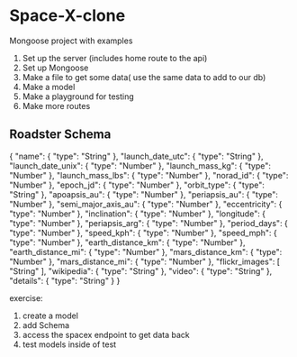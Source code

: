 # Space-X-clone
Mongoose project with examples

1. Set up the server (includes home route to the api)
2. Set up Mongoose
3. Make a file to get some data( use the same data to add to our db)
4. Make a model 
5. Make a playground for testing
6. Make more routes


## Roadster Schema

{
  "name": {
    "type": "String"
  },
  "launch_date_utc": {
    "type": "String"
  },
  "launch_date_unix": {
    "type": "Number"
  },
  "launch_mass_kg": {
    "type": "Number"
  },
  "launch_mass_lbs": {
    "type": "Number"
  },
  "norad_id": {
    "type": "Number"
  },
  "epoch_jd": {
    "type": "Number"
  },
  "orbit_type": {
    "type": "String"
  },
  "apoapsis_au": {
    "type": "Number"
  },
  "periapsis_au": {
    "type": "Number"
  },
  "semi_major_axis_au": {
    "type": "Number"
  },
  "eccentricity": {
    "type": "Number"
  },
  "inclination": {
    "type": "Number"
  },
  "longitude": {
    "type": "Number"
  },
  "periapsis_arg": {
    "type": "Number"
  },
  "period_days": {
    "type": "Number"
  },
  "speed_kph": {
    "type": "Number"
  },
  "speed_mph": {
    "type": "Number"
  },
  "earth_distance_km": {
    "type": "Number"
  },
  "earth_distance_mi": {
    "type": "Number"
  },
  "mars_distance_km": {
    "type": "Number"
  },
  "mars_distance_mi": {
    "type": "Number"
  },
  "flickr_images": [
    "String"
  ],
  "wikipedia": {
    "type": "String"
  },
  "video": {
    "type": "String"
  },
  "details": {
    "type": "String"
  }
}

exercise:
1. create a model
2. add Schema
3. access the spacex endpoint to get data back 
4. test models inside of test